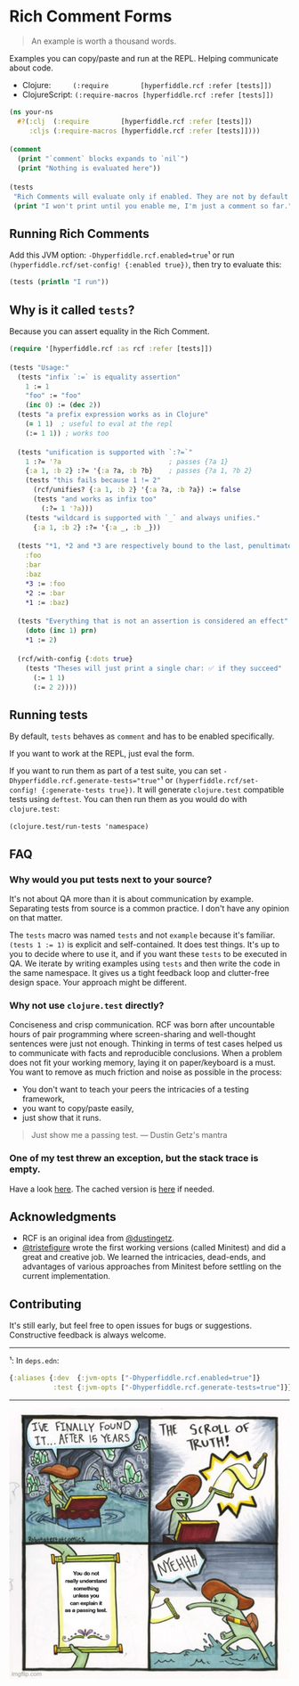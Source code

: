 # Rich Comment Forms

  > An example is worth a thousand words.

  Examples you can copy/paste and run at the REPL. Helping communicate about
  code.

  - Clojure:          `(:require        [hyperfiddle.rcf :refer [tests]])`
  - ClojureScript: `(:require-macros [hyperfiddle.rcf :refer [tests]])`

  ```clojure
  (ns your-ns
    #?(:clj  (:require        [hyperfiddle.rcf :refer [tests]])
       :cljs (:require-macros [hyperfiddle.rcf :refer [tests]])))

  (comment
    (print "`comment` blocks expands to `nil`")
    (print "Nothing is evaluated here"))

  (tests
   "Rich Comments will evaluate only if enabled. They are not by default."
   (print "I won't print until you enable me, I'm just a comment so far.")
  ```

## Running Rich Comments

   Add this JVM option: `-Dhyperfiddle.rcf.enabled=true`¹ or run
   `(hyperfiddle.rcf/set-config! {:enabled true})`, then try to evaluate this:

   ```clojure
   (tests (println "I run"))
   ```

## Why is it called `tests`?

   Because you can assert equality in the Rich Comment.

   ```clojure
   (require '[hyperfiddle.rcf :as rcf :refer [tests]])

   (tests "Usage:"
     (tests "infix `:=` is equality assertion"
       1 := 1
       "foo" := "foo"
       (inc 0) := (dec 2))
     (tests "a prefix expression works as in Clojure"
       (= 1 1)  ; useful to eval at the repl
       (:= 1 1)) ; works too

     (tests "unification is supported with `:?=`"
       1 :?= '?a                           ; passes {?a 1}
       {:a 1, :b 2} :?= '{:a ?a, :b ?b}    ; passes {?a 1, ?b 2}
       (tests "this fails because 1 != 2"
         (rcf/unifies? {:a 1, :b 2} '{:a ?a, :b ?a}) := false
         (tests "and works as infix too"
           (:?= 1 '?a)))
       (tests "wildcard is supported with `_` and always unifies."
         {:a 1, :b 2} :?= '{:a _, :b _}))

     (tests "*1, *2 and *3 are respectively bound to the last, penultimate and antepenultimate values."
       :foo
       :bar
       :baz
       *3 := :foo
       *2 := :bar
       *1 := :baz)

     (tests "Everything that is not an assertion is considered an effect"
       (doto (inc 1) prn)
       *1 := 2)

     (rcf/with-config {:dots true}
       (tests "Theses will just print a single char: ✅ if they succeed"
         (:= 1 1)
         (:= 2 2))))
   ```

## Running tests

   By default, `tests` behaves as `comment` and has to be enabled specifically.

   If you want to work at the REPL, just eval the form.

   If you want to run them as part of a test suite, you can set
   `-Dhyperfiddle.rcf.generate-tests="true"`¹ or
   `(hyperfiddle.rcf/set-config! {:generate-tests true})`. It will generate
   `clojure.test` compatible tests using `deftest`. You can then run them as
   you would do with `clojure.test`:

   `(clojure.test/run-tests 'namespace)`


## FAQ
### Why would you put tests next to your source?

   It's not about QA more than it is about communication by example.
    Separating tests from source is a common practice. I don't have any opinion
    on that matter.

   The `tests` macro was named `tests` and not `example` because it's
    familiar. `(tests 1 := 1)` is explicit and self-contained. It does test
    things. It's up to you to decide where to use it, and if you want these
    `tests` to be executed in QA. We iterate by writing examples using `tests`
    and then write the code in the same namespace. It gives us a tight
    feedback loop and clutter-free design space. Your approach might be
    different.

### Why not use `clojure.test` directly?

   Conciseness and crisp communication. RCF was born after uncountable hours
    of pair programming where screen-sharing and well-thought sentences were
    just not enough. Thinking in terms of test cases helped us to communicate
    with facts and reproducible conclusions. When a problem does not fit your
    working memory, laying it on paper/keyboard is a must. You want to remove
    as much friction and noise as possible in the process:

   - You don't want to teach your peers the intricacies of a testing framework,
   - you want to copy/paste easily,
   - just show that it runs.

> Just show me a passing test. — Dustin Getz's mantra


### One of my test threw an exception, but the stack trace is empty.

   Have a look [here](http://yellerapp.com/posts/2015-05-11-clojure-no-stacktrace.html). The cached version is [here](http://webcache.googleusercontent.com/search?q=cache:4Rya0J2jOb4J:yellerapp.com/posts/2015-05-11-clojure-no-stacktrace.html) if needed.

## Acknowledgments

  - RCF is an original idea from [@dustingetz](https://github.com/dustingetz).
  - [@tristefigure](https://github.com/tristefigure) wrote the first working
    versions (called Minitest) and did a great and creative job. We learned the
    intricacies, dead-ends, and advantages of various approaches from Minitest
    before settling on the current implementation.

## Contributing

   It's still early, but feel free to open issues for bugs or suggestions.
   Constructive feedback is always welcome.

----

¹: In `deps.edn`:
   ```clojure
   {:aliases {:dev  {:jvm-opts ["-Dhyperfiddle.rcf.enabled=true"]}
              :test {:jvm-opts ["-Dhyperfiddle.rcf.generate-tests=true"]}}}
   ```
----

![Scroll Of Truth meme saying "you do not really understand something until you can explain it as a passing test".](./doc/meme.png)
